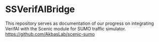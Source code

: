 # SSVerifAIBridge

This repository serves as documentation of our progress on integrating VerifAI with the Scenic module for SUMO traffic simulator. 
https://github.com/AkbasLab/scenic-sumo
